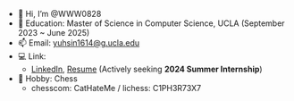- 👋 Hi, I’m @WWW0828
- 🌱 Education: Master of Science in Computer Science, UCLA (September 2023 ~ June 2025) 
- 📫 Email: yuhsin1614@g.ucla.edu
- 💻 Link:
    - [LinkedIn](https://www.linkedin.com/in/yuhsin-weng), [Resume](https://drive.google.com/file/d/1lPLPuwo3RJ-QveOC-HPsHfLws_5T0Nxn/view?usp=sharing) (Actively seeking **2024 Summer Internship**)
- 👀 Hobby: Chess
    - chesscom: CatHateMe / lichess: C1PH3R73X7

<!---
WWW0828/WWW0828 is a ✨ special ✨ repository because its `README.md` (this file) appears on your GitHub profile.
You can click the Preview link to take a look at your changes.
--->
